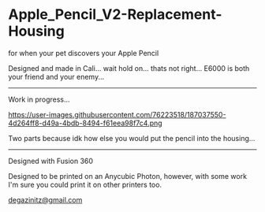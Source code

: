 # Apple_Pencil_V2-Replacement-Housing
for when your pet discovers your Apple Pencil

Designed and made in Cali... wait hold on... thats not right... 
E6000 is both your friend and your enemy...
_________________________________________________________________________________

Work in progress... 

https://user-images.githubusercontent.com/76223518/187037550-4d264ff8-d49a-4bdb-8494-f61eea98f7c4.png


Two parts because idk how else you would put the pencil into the housing...
_________________________________________________________________________________
Designed with Fusion 360

Designed to be printed on an Anycubic Photon, however, with some work I'm sure you could print it on other printers too. 


degazinitz@gmail.com

